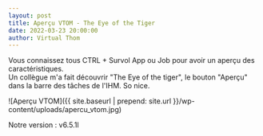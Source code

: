 ```yaml
---
layout: post
title: Aperçu VTOM - The Eye of the Tiger
date: 2022-03-23 20:00:00
author: Virtual Thom
---
```

Vous connaissez tous CTRL + Survol App ou Job pour avoir un aperçu des caractéristiques.  
Un collègue m'a fait découvrir "The Eye of the tiger", le bouton "Aperçu" dans la barre des tâches de l'IHM. So nice.  


![Aperçu VTOM]({{ site.baseurl | prepend: site.url }}/wp-content/uploads/apercu_vtom.jpg)  

Notre version : v6.5.1l
